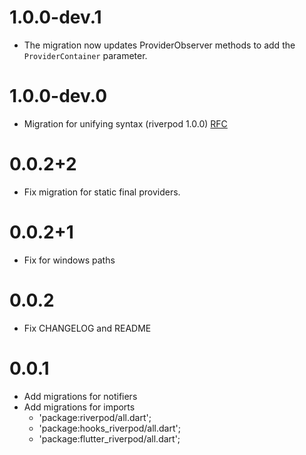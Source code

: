 # 1.0.0-dev.1

- The migration now updates ProviderObserver methods to add the
 `ProviderContainer` parameter.

# 1.0.0-dev.0

- Migration for unifying syntax (riverpod 1.0.0) [RFC](https://github.com/rrousselGit/river_pod/issues/335)

# 0.0.2+2

- Fix migration for static final providers.

# 0.0.2+1

- Fix for windows paths

# 0.0.2

- Fix CHANGELOG and README

# 0.0.1

- Add migrations for notifiers
- Add migrations for imports
  - 'package:riverpod/all.dart';
  - 'package:hooks_riverpod/all.dart';
  - 'package:flutter_riverpod/all.dart';
